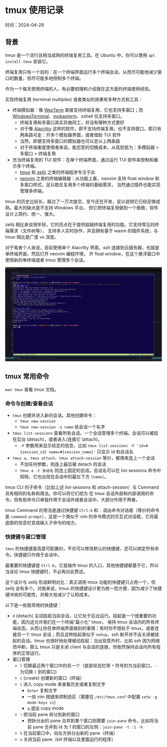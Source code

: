 # tmux 使用记录

时间：2024-04-29

## 背景

tmux 是一个流行且相当成熟的终端复用工具。在 Ubuntu 中，你可以使用 `apt install tmux` 安装它。

终端复用只有一个目的：在一个终端界面运行多个终端会话，从而尽可能地减少窗口的数量，但尽可能多地控制多个终端。

作为一个每天使用终端的人，有必要梳理和介绍我在这方面的终端使用经验。

实现终端复用 (terminal multiplex) 或者类似的效果有多种方式和工具：
* 终端模拟器：像 [WezTerm] 直接支持终端复用，它也支持多窗口；而 [WindowsTerminal]、[mobaxterm]、xshell 仅支持多窗口。
  * 终端复用和多窗口其实异曲同工，并没有哪种方式更好
  * 对于像 [Alacritty] 这样的软件，即不支持终端复用，也不支持窗口，那只有两条路可走：开多个模拟器界面，或者借助 TUI 软件
  * 当然，即便支持多窗口的模拟器也可以走以上两条路
  * 对于终端重度使用者来说，能忍受的切换成本，从高到低为：多模拟器 > 多窗口 > 终端复用
* 充当终端复用的 TUI 软件：在单个终端界面，通过运行 TUI 软件来控制和展示多个终端。
  * [tmux] 和 [zellij] 之类的终端程序专注于此
  * [neovim] 之类的终端编辑器：从功能上看，neovim 支持 float window 和多窗口样式，足以胜任复用多个终端的基础需求，
    当然通过插件也能实现管理多终端。

tmux 的历史比较长，超过了一万次提交，至今还在开发，足以说明它已经足够成熟。最大的缺点是不支持 Windows 平台。
但它把终端复用做到一个极致，软件设计上简约、统一、强大。

zellij 相比来说很年轻，它的亮点在于提供超越终端复用的功能。它支持常见的终端需求（文件树等），
支持多人实时协作，并且拥有基于 wasm 的插件系统，与 tmux 相比是广度 vs 深度。

对于笔者个人来说，目前使用单个 Alacritty 界面，ssh 连接到云服务器，也就是单终端界面，然后打开 neovim 编程环境，
开 float window，在这个悬浮窗口中使用新的单终端或者 tmux 管理多个会话。

[WezTerm]: https://wezfurlong.org/wezterm/
[WindowsTerminal]: https://github.com/microsoft/terminal
[mobaxterm]: https://mobaxterm.mobatek.net/
[Alacritty]: https://alacritty.org/
[tmux]: https://github.com/tmux/tmux
[zellij]: https://zellij.dev/
[neovim]: https://neovim.io/

![](./img/tmux.gif)

## tmux 常用命令

`man tmux` 查看 tmux 文档。

### 命令与创建/查看会话

* `tmux` 创建并进入新的会话。其他创建命令：
  * `tmux new-session`
  * `tmux new-session -s name` 给会话一个名字
* `tmux list-sessions` 查看所有会话。一个会话管理多个终端。会话可以被挂在后台 (detach)，或者进入/连接它 (attach)。
  * `-F` 参数用来显示给定的信息，比如 `tmux list-sessions -F 'id=#{session_id} name=#{session_name}'` 只显示 id 和会话名
* `tmux a`、`tmux attach`、`tmux attach-session` 等价，都用来连上一个会话
  * 不加任何参数，则连上最后被 detach 的会话
  * `tmux a -t 会话名` 则连上固定的会话。会话名可以在 list-sessions 命令中知晓，它也出现在会话中的最左下方 `[name]`。

tmux CLI 的子命令（比如上述 list-sessions 和 attach-session）与 Command 具有相同的名称和用法。你可以将它们视为
在 tmux 会话外部和内部调用的命令。但有些命令只单独作用于会话外或者会话中，大部分作用于两者。

tmux Command 的用法是通过快捷键 `Ctrl-b` 和 `:` 调出命令对话框（等价的命令是 `command-prompt`），这是一个类似于
vim 的命令模式的交互式对话框，它将最底部的信息栏变成输入子命令的地方。

### 快捷键与窗口管理

`tmux` 的快捷键是高度可配置的，不仅可以修改默认的快捷键，还可以绑定所有命令。快捷键只作用于会话中。

最重要的快捷键是 `Ctrl-b`，它是操作 tmux 的入口，其他快捷键都基于它，所以当谈论 tmux 快捷键时，不必再对此赘述。

这个设计与 zellij 形成鲜明对比：真正调用 tmux 功能的快捷键只占用一个，但 zellij 会有多个。对我来说，tmux
的快捷键设计更为统一而方便，因为减少了快捷键冲突的可能性，并极大地减少了认知成本。

以下是一些我常用的快捷键：

* `d` (detach) 主动挂起当前会话，让它处于后台运行。挂起是一个很重要的功能，因为这允许我们在一个终端“最小化” tmux，
  保持 tmux 会话内的所有终端状态，从而让你在单终端界面做别的事情：有时你不想处于 tmux，或者连接另一个 tmux
  会话；而且这种挂起类似于 `nohup`，ssh 断开并不会关闭被挂起的会话。tmux 也很好地处理被动挂起：当出现意外时，比如
  ssh 因为网络而中断，那么 tmux 只是关闭 client 与会话的连接，但依然保持会话内所有程序的正常运行。
* 窗口管理
  * `l` 切换最近两个窗口中的另一个（底部状态栏带 `*` 符号的为当前窗口，`-` 为切换 `l` 到的窗口)
  * `c` (create) 创建新的窗口（终端）
  * `[` 进入 copy mode 来查看历史或者复制文字
    * `Enter` 复制文字
    * 一些 vim 按键来控制选区（需要在 `/etc/tmux.conf` 中配置 `setw -g mode-keys vi`)
    * `q` 退出 copy mode
  * `!` 把当前 pane 拆分到新的窗口
    * 把拆分出的 pane 合并到某个窗口则需要 `join-pane` 命令，比如将当前 pane 合并到 id 为 1 的窗口的左侧：`join-pane -t :1 -h`
  * `%` 在当前窗口中，向左方拆分出新的 pane（终端）
  * `x` 关闭当前 pane（kill 终端以及里面运行的程序）



